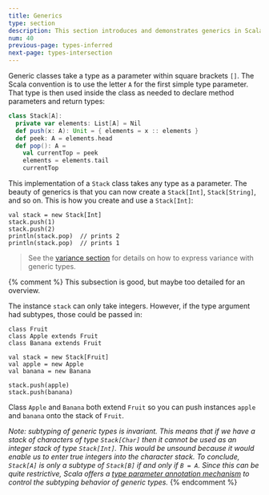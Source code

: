 ```yaml
---
title: Generics
type: section
description: This section introduces and demonstrates generics in Scala 3.
num: 40
previous-page: types-inferred
next-page: types-intersection
---
```



Generic classes take a type as a parameter within square brackets `[]`. The Scala convention is to use the letter `A` for the first simple type parameter. That type is then used inside the class as needed to declare method parameters and return types:

```scala
class Stack[A]:
  private var elements: List[A] = Nil
  def push(x: A): Unit = { elements = x :: elements }
  def peek: A = elements.head
  def pop(): A =
    val currentTop = peek
    elements = elements.tail
    currentTop
```

This implementation of a `Stack` class takes any type as a parameter. The beauty of generics is that you can now create a `Stack[Int]`, `Stack[String]`, and so on. This is how you create and use a `Stack[Int]`:

```
val stack = new Stack[Int]
stack.push(1)
stack.push(2)
println(stack.pop)  // prints 2
println(stack.pop)  // prints 1
```

>See the [variance section](types-variance.md) for details on how to express variance with generic types.



{% comment %}
This subsection is good, but maybe too detailed for an overview.

The instance `stack` can only take integers. However, if the type argument had subtypes, those could be passed in:

```
class Fruit
class Apple extends Fruit
class Banana extends Fruit

val stack = new Stack[Fruit]
val apple = new Apple
val banana = new Banana

stack.push(apple)
stack.push(banana)
```

Class `Apple` and `Banana` both extend `Fruit` so you can push instances `apple` and `banana` onto the stack of `Fruit`.

_Note: subtyping of generic types is *invariant*. This means that if we have a stack of characters of type `Stack[Char]` then it cannot be used as an integer stack of type `Stack[Int]`. This would be unsound because it would enable us to enter true integers into the character stack. To conclude, `Stack[A]` is only a subtype of `Stack[B]` if and only if `B = A`. Since this can be quite restrictive, Scala offers a [type parameter annotation mechanism](variances.html) to control the subtyping behavior of generic types._
{% endcomment %}



